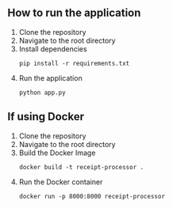 ## How to run the application

1. Clone the repository
2. Navigate to the root directory
3. Install dependencies
   ```
   pip install -r requirements.txt
   ```
4. Run the application
   ```
   python app.py
   ```

## If using Docker

1. Clone the repository
2. Navigate to the root directory
3. Build the Docker Image
   ```
   docker build -t receipt-processor .
   ```
4. Run the Docker container
   ```
   docker run -p 8000:8000 receipt-processor
   ```
